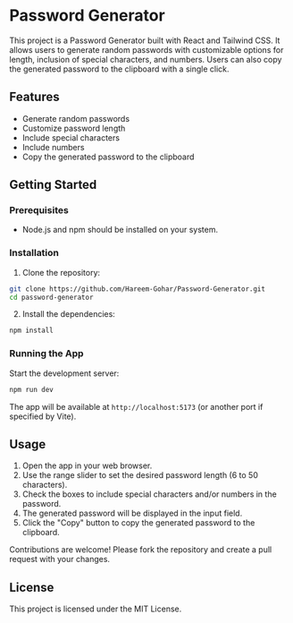 # Password Generator

This project is a Password Generator built with React and Tailwind CSS. It allows users to generate random passwords with customizable options for length, inclusion of special characters, and numbers. Users can also copy the generated password to the clipboard with a single click.

## Features

- Generate random passwords
- Customize password length
- Include special characters
- Include numbers
- Copy the generated password to the clipboard

## Getting Started

### Prerequisites

- Node.js and npm should be installed on your system.

### Installation

1. Clone the repository:
```bash
git clone https://github.com/Hareem-Gohar/Password-Generator.git
cd password-generator
```

2. Install the dependencies:
```bash
npm install
```

### Running the App

Start the development server:
```bash
npm run dev
```

The app will be available at `http://localhost:5173` (or another port if specified by Vite).

## Usage

1. Open the app in your web browser.
2. Use the range slider to set the desired password length (6 to 50 characters).
3. Check the boxes to include special characters and/or numbers in the password.
4. The generated password will be displayed in the input field.
5. Click the "Copy" button to copy the generated password to the clipboard.


Contributions are welcome! Please fork the repository and create a pull request with your changes.

## License

This project is licensed under the MIT License.

